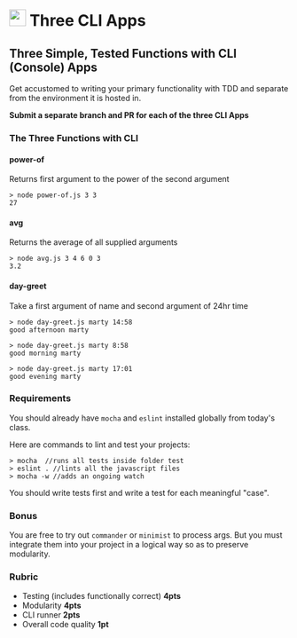 <img src="https://cloud.githubusercontent.com/assets/478864/22186847/68223ce6-e0b1-11e6-8a62-0e3edc96725e.png" width=30> Three CLI Apps
===

## Three Simple, Tested Functions with CLI (Console) Apps

Get accustomed to writing your primary functionality with TDD and separate from the environment it is hosted in.

**Submit a separate branch and PR for each of the three CLI Apps**

### The Three Functions with CLI

#### power-of

Returns first argument to the power of the second argument

```
> node power-of.js 3 3
27
```

#### avg 

Returns the average of all supplied arguments

```
> node avg.js 3 4 6 0 3
3.2
```

#### day-greet

Take a first argument of name and second argument of 24hr time

```
> node day-greet.js marty 14:58
good afternoon marty

> node day-greet.js marty 8:58
good morning marty

> node day-greet.js marty 17:01
good evening marty
```

### Requirements

You should already have `mocha` and `eslint` installed globally from today's class.

Here are commands to lint and test your projects:

```
> mocha  //runs all tests inside folder test
> eslint . //lints all the javascript files
> mocha -w //adds an ongoing watch
```
You should write tests first and write a test for each meaningful "case".

### Bonus

You are free to try out `commander` or `minimist` to process args. But you must integrate them into your project
in a logical way so as to preserve modularity.

### Rubric

* Testing (includes functionally correct) **4pts**
* Modularity **4pts**
* CLI runner **2pts**
* Overall code quality **1pt**


